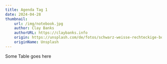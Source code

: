 ```yaml
---
title: Agenda Tag 1
date: 2024-04-28
thumbnail:
    url: /img/notebook.jpg
    author: Clay Banks
    authorURL: https://claybanks.info
    origin: https://unsplash.com/de/fotos/schwarz-weisse-rechteckige-box-auf-weissem-textil-HyczMwZbdLg
    originName: Unsplash
---
```

Some Table goes here
